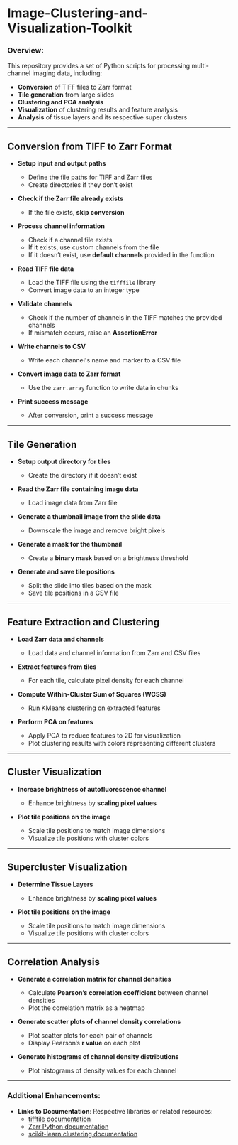 # Image-Clustering-and-Visualization-Toolkit

### Overview:
This repository provides a set of Python scripts for processing multi-channel imaging data, including:

- **Conversion** of TIFF files to Zarr format
- **Tile generation** from large slides
- **Clustering and PCA analysis**
- **Visualization** of clustering results and feature analysis
- **Analysis** of tissue layers and its respective super clusters
  

---

## Conversion from TIFF to Zarr Format

- **Setup input and output paths**
  - Define the file paths for TIFF and Zarr files
  - Create directories if they don’t exist

- **Check if the Zarr file already exists**
  - If the file exists, **skip conversion**

- **Process channel information**
  - Check if a channel file exists
  - If it exists, use custom channels from the file
  - If it doesn’t exist, use **default channels** provided in the function

- **Read TIFF file data**
  - Load the TIFF file using the `tifffile` library
  - Convert image data to an integer type

- **Validate channels**
  - Check if the number of channels in the TIFF matches the provided channels
  - If mismatch occurs, raise an **AssertionError**

- **Write channels to CSV**
  - Write each channel's name and marker to a CSV file

- **Convert image data to Zarr format**
  - Use the `zarr.array` function to write data in chunks

- **Print success message**
  - After conversion, print a success message

---

## Tile Generation

- **Setup output directory for tiles**
  - Create the directory if it doesn’t exist

- **Read the Zarr file containing image data**
  - Load image data from Zarr file

- **Generate a thumbnail image from the slide data**
  - Downscale the image and remove bright pixels

- **Generate a mask for the thumbnail**
  - Create a **binary mask** based on a brightness threshold

- **Generate and save tile positions**
  - Split the slide into tiles based on the mask
  - Save tile positions in a CSV file

---

## Feature Extraction and Clustering

- **Load Zarr data and channels**
  - Load data and channel information from Zarr and CSV files

- **Extract features from tiles**
  - For each tile, calculate pixel density for each channel

- **Compute Within-Cluster Sum of Squares (WCSS)**
  - Run KMeans clustering on extracted features

- **Perform PCA on features**
  - Apply PCA to reduce features to 2D for visualization
  - Plot clustering results with colors representing different clusters

---

## Cluster Visualization

- **Increase brightness of autofluorescence channel**
  - Enhance brightness by **scaling pixel values**

- **Plot tile positions on the image**
  - Scale tile positions to match image dimensions
  - Visualize tile positions with cluster colors

---
## Supercluster Visualization 

- **Determine Tissue Layers**
  - Enhance brightness by **scaling pixel values**

- **Plot tile positions on the image**
  - Scale tile positions to match image dimensions
  - Visualize tile positions with cluster colors

---

## Correlation Analysis

- **Generate a correlation matrix for channel densities**
  - Calculate **Pearson’s correlation coefficient** between channel densities
  - Plot the correlation matrix as a heatmap

- **Generate scatter plots of channel density correlations**
  - Plot scatter plots for each pair of channels
  - Display Pearson’s **r value** on each plot

- **Generate histograms of channel density distributions**
  - Plot histograms of density values for each channel

---

### Additional Enhancements:
- **Links to Documentation**: Respective libraries or related resources:
  - [tifffile documentation](https://pypi.org/project/tifffile/)
  - [Zarr Python documentation](https://zarr.readthedocs.io/en/stable/)
  - [scikit-learn clustering documentation](https://scikit-learn.org/stable/modules/clustering.html)

